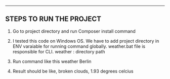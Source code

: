 --------------------------------------------
STEPS TO RUN THE PROJECT
--------------------------------------------

1. Go to project directory and run Composer install command

2. I tested this code on Windows OS. We have to add project directory in ENV varaiable for running command globally.
    weather.bat file is responsible for CLI.
    weather : directory path

3. Run command like this
    weather Berlin

4. Result should be like,
   broken clouds, 1.93 degrees celcius

